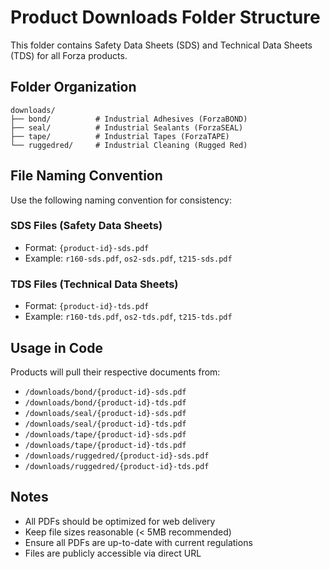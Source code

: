 # Product Downloads Folder Structure

This folder contains Safety Data Sheets (SDS) and Technical Data Sheets (TDS) for all Forza products.

## Folder Organization

```
downloads/
├── bond/          # Industrial Adhesives (ForzaBOND)
├── seal/          # Industrial Sealants (ForzaSEAL)
├── tape/          # Industrial Tapes (ForzaTAPE)
└── ruggedred/     # Industrial Cleaning (Rugged Red)
```

## File Naming Convention

Use the following naming convention for consistency:

### SDS Files (Safety Data Sheets)
- Format: `{product-id}-sds.pdf`
- Example: `r160-sds.pdf`, `os2-sds.pdf`, `t215-sds.pdf`

### TDS Files (Technical Data Sheets)
- Format: `{product-id}-tds.pdf`
- Example: `r160-tds.pdf`, `os2-tds.pdf`, `t215-tds.pdf`

## Usage in Code

Products will pull their respective documents from:
- `/downloads/bond/{product-id}-sds.pdf`
- `/downloads/bond/{product-id}-tds.pdf`
- `/downloads/seal/{product-id}-sds.pdf`
- `/downloads/seal/{product-id}-tds.pdf`
- `/downloads/tape/{product-id}-sds.pdf`
- `/downloads/tape/{product-id}-tds.pdf`
- `/downloads/ruggedred/{product-id}-sds.pdf`
- `/downloads/ruggedred/{product-id}-tds.pdf`

## Notes

- All PDFs should be optimized for web delivery
- Keep file sizes reasonable (< 5MB recommended)
- Ensure all PDFs are up-to-date with current regulations
- Files are publicly accessible via direct URL

